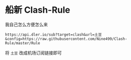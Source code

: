# 船新 Clash-Rule

我自己怎么方便怎么来

```
https://api.dler.io/sub?target=clash&url=土豆&config=https://raw.githubusercontent.com/Nine499/Clash-Rule/master/Rule
```

将 ```土豆``` 改成机场订阅链接即可

